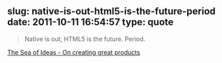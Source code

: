 slug: native-is-out-html5-is-the-future-period
date: 2011-10-11 16:54:57
type: quote
---

> Native is out, HTML5 is the future. Period.

[The Sea of Ideas - On creating great products](http://paulbakaus.com/2011/10/11/on-creating-great-products/)
